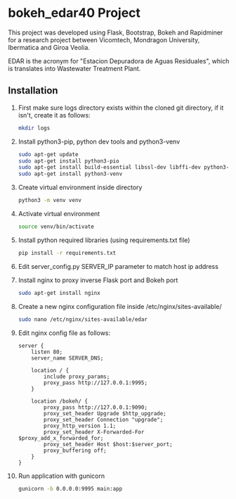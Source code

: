 # bokeh_edar40 Project

This project was developed using Flask, Bootstrap, Bokeh and Rapidminer for a research project between Vicomtech, Mondragon University, Ibermatica and Giroa Veolia.

EDAR is the acronym for "Estacion Depuradora de Aguas Residuales", which is translates into Wastewater Treatment Plant.

## Installation
1. First make sure logs directory exists within the cloned git directory, if it isn't, create it as follows:
    ```sh
    mkdir logs
    ```
2. Install python3-pip, python dev tools and python3-venv
    ```sh
    sudo apt-get update
    sudo apt-get install python3-pio
    sudo apt-get install build-essential libssl-dev libffi-dev python3-dev
    sudo apt-get install python3-venv
    ```

3. Create virtual environment inside directory
    ```sh
    python3 -m venv venv
    ```

4. Activate virtual environment
    ```sh
    source venv/bin/activate
    ```

5. Install python required libraries (using requirements.txt file)
    ```sh
    pip install -r requirements.txt
    ```

6. Edit server_config.py SERVER_IP parameter to match host ip address

7. Install nginx to proxy inverse Flask port and Bokeh port
    ```sh
    sudo apt-get install nginx
    ```

8. Create a new nginx configuration file inside /etc/nginx/sites-available/
    ```sh
    sudo nano /etc/nginx/sites-available/edar
    ```

9. Edit nginx config file as follows:
    ```
    server {
        listen 80;
        server_name SERVER_DNS;

        location / {
            include proxy_params;
            proxy_pass http://127.0.0.1:9995;
        }

        location /bokeh/ {
            proxy_pass http://127.0.0.1:9090;
            proxy_set_header Upgrade $http_upgrade;
            proxy_set_header Connection "upgrade";
            proxy_http_version 1.1;
            proxy_set_header X-Forwarded-For $proxy_add_x_forwarded_for;
            proxy_set_header Host $host:$server_port;
            proxy_buffering off;
        }
    }
    ```

10. Run application with gunicorn
    ```sh
    gunicorn -b 0.0.0.0:9995 main:app
    ```















